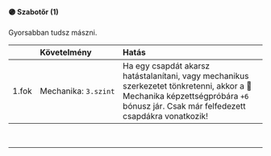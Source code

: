 #### 🟣 Szabotőr (1)

Gyorsabban tudsz mászni.

| |  Követelmény | Hatás  |
| :----------- | :----------- | :----------- |
| 1.fok | Mechanika:&nbsp;`3.szint` | Ha egy csapdát akarsz hatástalanítani, vagy mechanikus szerkezetet tönkretenni, akkor a 🔵 Mechanika képzettségpróbára `+6` bónusz jár. Csak már felfedezett csapdákra vonatkozik! |

<br />

---
